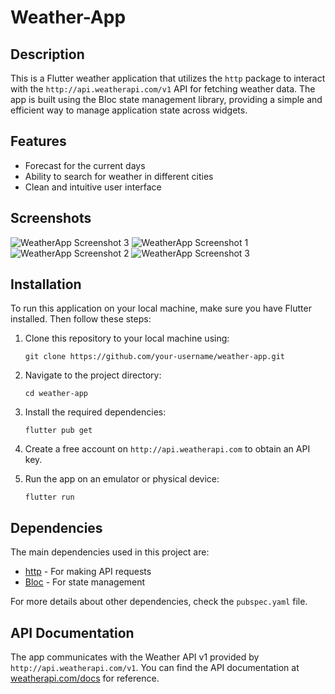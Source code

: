 # Weather-App 


## Description

This is a Flutter weather application that utilizes the `http` package to interact with the `http://api.weatherapi.com/v1` API for fetching weather data. The app is built using the Bloc state management library, providing a simple and efficient way to manage application state across widgets.

## Features

- Forecast for the current days
- Ability to search for weather in different cities
- Clean and intuitive user interface

## Screenshots

![WeatherApp Screenshot 3](screenshots/homepage1.jpg)
![WeatherApp Screenshot 1](screenshots/searchbar.jpg)
![WeatherApp Screenshot 2](screenshots/homepage2.jpg)
![WeatherApp Screenshot 3](screenshots/homepage3.jpg)

## Installation

To run this application on your local machine, make sure you have Flutter installed. Then follow these steps:

1. Clone this repository to your local machine using:
   ```
   git clone https://github.com/your-username/weather-app.git
   ```

2. Navigate to the project directory:
   ```
   cd weather-app
   ```

3. Install the required dependencies:
   ```
   flutter pub get
   ```

4. Create a free account on `http://api.weatherapi.com` to obtain an API key.


5. Run the app on an emulator or physical device:
   ```
   flutter run
   ```

## Dependencies

The main dependencies used in this project are:

- [http](https://pub.dev/packages/http) - For making API requests
- [Bloc](https://pub.dev/packages/flutter_bloc) - For state management

For more details about other dependencies, check the `pubspec.yaml` file.

## API Documentation

The app communicates with the Weather API v1 provided by `http://api.weatherapi.com/v1`. You can find the API documentation at [weatherapi.com/docs](http://weatherapi.com/docs) for reference.

